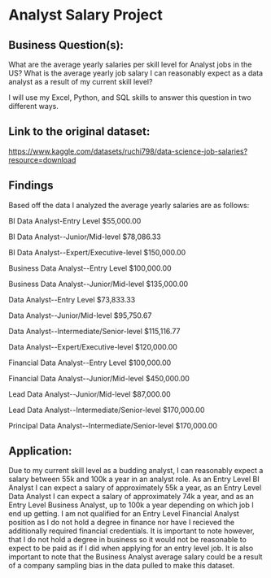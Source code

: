 # Analyst Salary Project

## Business Question(s):

What are the average yearly salaries per skill level for Analyst jobs in the US? What is the average yearly job salary I can reasonably expect as a data analyst as a result of my current skill level?

I will use my Excel, Python, and SQL skills to answer this question in two different ways.

## Link to the original dataset:

https://www.kaggle.com/datasets/ruchi798/data-science-job-salaries?resource=download

## Findings

Based off the data I analyzed the average yearly salaries are as follows:

BI Data Analyst-Entry Level                         $55,000.00

BI Data Analyst--Junior/Mid-level                   $78,086.33

BI Data Analyst--Expert/Executive-level             $150,000.00

Business Data Analyst--Entry Level                  $100,000.00

Business Data Analyst--Junior/Mid-level             $135,000.00

Data Analyst--Entry Level                           $73,833.33

Data Analyst--Junior/Mid-level                      $95,750.67

Data Analyst--Intermediate/Senior-level             $115,116.77

Data Analyst--Expert/Executive-level                $120,000.00

Financial Data Analyst--Entry Level                 $100,000.00

Financial Data Analyst--Junior/Mid-level            $450,000.00

Lead Data Analyst--Junior/Mid-level                 $87,000.00

Lead Data Analyst--Intermediate/Senior-level        $170,000.00

Principal Data Analyst--Intermediate/Senior-level   $170,000.00

## Application:

Due to my current skill level as a budding analyst, I can reasonably expect a salary between 55k and 100k a year in an analyst role. As an Entry Level BI Analyst I can expect a salary of approximately 55k a year, as an Entry Level Data Analyst I can expect a salary of approximately 74k a year, and as an Entry Level Business Analyst, up to 100k a year depending on which job I end up getting. I am not qualified for an Entry Level Financial Analyst position as I do not hold a degree in finance nor have I recieved the additionally required financial credentials.  It is important to note however, that I do not hold a degree in business so it would not be reasonable to expect to be paid as if I did when applying for an entry level job.  It is also important to note that the Business Analyst average salary could be a result of a company sampling bias in the data pulled to make this dataset.
